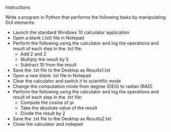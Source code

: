 Instructions 

Write a program in Python that performs the following tasks by manipulating GUI elements:
- Launch the standard Windows 10 calculator application
- Open a blank (.txt) file in Notepad
- Perform the following using the calculator and log the operations and result of each step in the .txt file:
    - Add 2 and 2
    - Multiply the result by 5
    - Subtract 10 from the result
- Save the .txt file to the Desktop as Results1.txt
- Open a new blank .txt file in Notepad
- Clear the calculator and switch it to scientific mode
- Change the computation mode from degree (DEG) to radian (RAD)
- Perform the following using the calculator and log the operations and result of each step in the .txt file:
    - Compute the cosine of pi
    - Take the absolute value of the result
    - Divide the result by 2
- Save the .txt file to the Desktop as Results2.txt
- Close the calculator and notepad
